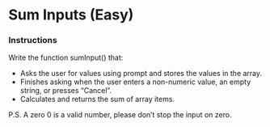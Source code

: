 # Sum Inputs (Easy)

### Instructions
Write the function sumInput() that:

- Asks the user for values using prompt and stores the values in the array.
- Finishes asking when the user enters a non-numeric value, an empty string, or presses “Cancel”.
- Calculates and returns the sum of array items.

P.S. A zero 0 is a valid number, please don’t stop the input on zero.



